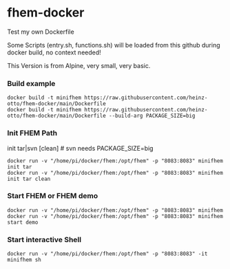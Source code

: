 # fhem-docker
Test my own Dockerfile

Some Scripts (entry.sh, functions.sh) will be loaded from this github during docker build, no context needed!

This Version is from Alpine, very small, very basic.
### Build example
```
docker build -t minifhem https://raw.githubusercontent.com/heinz-otto/fhem-docker/main/Dockerfile
docker build -t minifhem https://raw.githubusercontent.com/heinz-otto/fhem-docker/main/Dockerfile --build-arg PACKAGE_SIZE=big
```
### Init FHEM Path
init tar|svn [clean]     # svn needs PACKAGE_SIZE=big
```
docker run -v "/home/pi/docker/fhem:/opt/fhem" -p "8083:8083" minifhem init tar
docker run -v "/home/pi/docker/fhem:/opt/fhem" -p "8083:8083" minifhem init tar clean
```
### Start FHEM or FHEM demo
```
docker run -v "/home/pi/docker/fhem:/opt/fhem" -p "8083:8083" minifhem
docker run -v "/home/pi/docker/fhem:/opt/fhem" -p "8083:8083" minifhem start demo
```
### Start interactive Shell
```
docker run -v "/home/pi/docker/fhem:/opt/fhem" -p "8083:8083" -it minifhem sh
```
